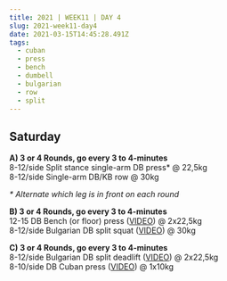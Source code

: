```yaml
---
title: 2021 | WEEK11 | DAY 4
slug: 2021-week11-day4
date: 2021-03-15T14:45:28.491Z
tags:
  - cuban
  - press
  - bench
  - dumbell
  - bulgarian
  - row
  - split
---
```

## Saturday

**A) 3 or 4 Rounds, go every 3 to 4-minutes**\
8-12/side Split stance single-arm DB press* @ 22,5kg\
8-12/side Single-arm DB/KB row @ 30kg

*\* Alternate which leg is in front on each round*

**B) 3 or 4 Rounds, go every 3 to 4-minutes**\
12-15 DB Bench (or floor) press ([VIDEO](https://vimeo.com/246667743/b6bedf0fd0)) @ 2x22,5kg\
8-12/side Bulgarian DB split squat ([VIDEO](https://vimeo.com/246667685/76cb640539)) @ 30kg

**C) 3 or 4 Rounds, go every 3 to 4-minutes**\
8-12/side Bulgarian DB split deadlift ([VIDEO](https://vimeo.com/489861774/71789b75cc)) @ 2x22,5kg\
8-10/side DB Cuban press ([VIDEO](https://vimeo.com/489864246/fbe8d9be6b)) @ 1x10kg